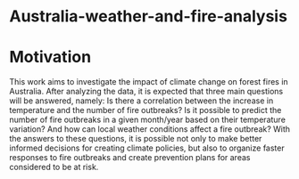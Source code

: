 # Australia-weather-and-fire-analysis

# Motivation
This work aims to investigate the impact of climate change on forest fires in Australia. After analyzing the data, it is expected that three main questions will be answered, namely: Is there a correlation between the increase in temperature and the number of fire outbreaks? Is it possible to predict the number of fire outbreaks in a given month/year based on their temperature variation? And how can local weather conditions affect a fire outbreak?
With the answers to these questions, it is possible not only to make better informed decisions for creating climate policies, but also to organize faster responses to fire outbreaks and create prevention plans for areas considered to be at risk.
